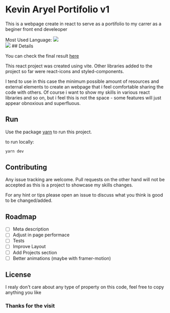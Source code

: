 # Kevin Aryel Portifolio v1

This is a webpage create in react to serve as a portifolio to my carrer as a beginer front end develeoper

<div> Most Used Language:  <img src="https://img.shields.io/github/languages/top/kevinaryeldev/portifolio-v1?style=social"  />

</div>
<img src="https://img.shields.io/github/last-commit/kevinaryeldev/portifolio-v1?style=social"  />
## Details

You can check the final result [here](https://kevinaryeldev.vercel.app/)

This react project was created using vite. Other libraries added to the project so far were react-icons and styled-components.

I tend to use in this case the minimum possible amount of resources and external elements to create an webpage that i feel comfortable sharing the code with others.
Of course i want to show my skills in various react libraries and so on, but i feel this is not the space - some features will just appear obnoxious and superfluous.

## Run

Use the package [yarn](https://classic.yarnpkg.com/lang/en/docs/install/) to run this project.

to run locally:

```bash
yarn dev
```

## Contributing

Any issue tracking are welcome. Pull requests on the other hand
will not be accepted as this is a project to showcase my skills changes.

For any hint or tips please open an issue to discuss what you think is good to be changed/added.

## Roadmap

- [ ] Meta description
- [ ] Adjust in page performace
- [ ] Tests
- [ ] Improve Layout
- [ ] Add Projects section
- [ ] Better animations (maybe with framer-motion)

## License

I realy don't care about any type of property on this code, feel free to copy anything you like

### Thanks for the visit
